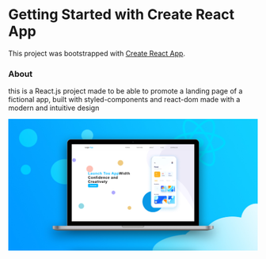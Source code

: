 # Getting Started with Create React App

This project was bootstrapped with [Create React App](https://github.com/facebook/create-react-app).

### About

this is a React.js project made to be able to promote a landing page of a fictional app, built with styled-components and react-dom made with a modern and intuitive design

<img src="./src/images/Banner-AppLandingPage.jpg"/>